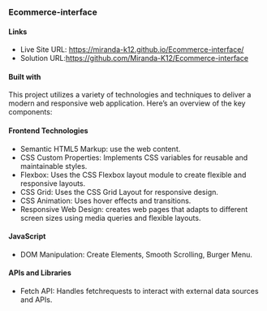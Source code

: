 ### Ecommerce-interface


#### Links
- Live Site URL: https://miranda-k12.github.io/Ecommerce-interface/
- Solution URL:https://github.com/Miranda-K12/Ecommerce-interface
#### Built with
This project utilizes a variety of technologies and techniques to deliver a modern and responsive web application. Here’s an overview of the key components:

#### Frontend Technologies
- Semantic HTML5 Markup: use the web content.
- CSS Custom Properties: Implements CSS variables for reusable and maintainable styles.
- Flexbox: Uses the CSS Flexbox layout module to create flexible and responsive layouts.
- CSS Grid: Uses the CSS Grid Layout for responsive design.
- CSS Animation: Uses hover effects and transitions.
- Responsive Web Design: creates web pages that adapts to different screen sizes using media queries and flexible layouts.
#### JavaScript
- DOM Manipulation: Create Elements, Smooth Scrolling, Burger Menu.
####  APIs and Libraries
- Fetch API: Handles fetchrequests to interact with external data sources and APIs.

